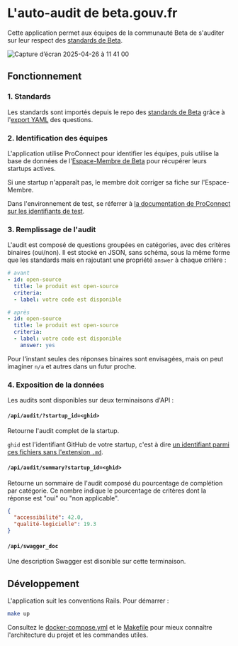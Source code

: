# L'auto-audit de beta.gouv.fr

Cette application permet aux équipes de la communauté Beta de
s'auditer sur leur respect des [standards de
Beta](https://github.com/betagouv/standards).

![Capture d’écran 2025-04-26 à 11 41 00](https://github.com/user-attachments/assets/f0c33e98-1272-43c2-82ca-8ddbd163ba2e)

## Fonctionnement

### 1. Standards

Les standards sont importés depuis le repo des [standards de
Beta](https://github.com/betagouv/standards) grâce à l'[export
YAML](https://github.com/betagouv/standards/releases) des questions.

### 2. Identification des équipes

L'application utilise ProConnect pour identifier les équipes, puis
utilise la base de données de l'[Espace-Membre de
Beta](https://espace-membre.incubateur.net/) pour récupérer leurs
startups actives.

Si une startup n'apparaît pas, le membre doit corriger sa fiche sur
l'Espace-Membre.

Dans l'environnement de test, se réferrer à [la documentation de
ProConnect sur les identifiants de test](https://partenaires.proconnect.gouv.fr/docs/fournisseur-service/identifiants-fi-test).

### 3. Remplissage de l'audit

L'audit est composé de questions groupées en catégories, avec des
critères binaires (oui/non). Il est stocké en JSON, sans schéma, sous
la même forme que les standards mais en rajoutant une propriété
`answer` à chaque critère :

```yaml
# avant
- id: open-source
  title: le produit est open-source
  criteria:
  - label: votre code est disponible

# après
- id: open-source
  title: le produit est open-source
  criteria:
  - label: votre code est disponible
    answer: yes
```

Pour l'instant seules des réponses binaires sont envisagées, mais on
peut imaginer `n/a` et autres dans un futur proche.

### 4. Exposition de la données

Les audits sont disponibles sur deux terminaisons d'API :

#### `/api/audit/?startup_id=<ghid>`

Retourne l'audit complet de la startup.

`ghid` est l'identifiant GitHub de votre startup, c'est à dire [un
identifiant parmi ces fichiers sans l'extension
`.md`](https://github.com/betagouv/beta.gouv.fr/tree/master/content/_startups).

#### `/api/audit/summary?startup_id=<ghid>`

Retourne un sommaire de l'audit composé du pourcentage de complétion
par catégorie. Ce nombre indique le pourcentage de critères dont la
réponse est "oui" ou "non applicable".

```json
{
  "accessibilité": 42.0,
  "qualité-logicielle": 19.3
}
```

#### `/api/swagger_doc`

Une description Swagger est disonible sur cette terminaison.

## Développement

L'application suit les conventions Rails. Pour démarrer :

```sh
make up
```

Consultez le [docker-compose.yml](./docker-compose.yml) et le
[Makefile](./Makefile) pour mieux connaître l'architecture du projet
et les commandes utiles.
